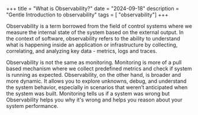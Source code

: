 +++
title = "What is Observability?"
date = "2024-09-18"
description = "Gentle Introduction to observability"
tags = [ "observability"]
+++

Observability is a term borrowed from the field of control systems where we measure the internal state of the system based on the external output. In the context of software, observability refers to the ability to understand what is happening inside an application or infrastructure by collecting, correlating, and analyzing key data - metrics, logs and traces.

Observability is not the same as monitoring. Monitoring is more of a pull based mechanism where we collect predefined metrics and check if system is running as expected. Observability, on the other hand, is broader and more dynamic. It allows you to explore unknowns, debug, and understand the system behavior, especially in scenarios that weren’t anticipated when the system was built. Monitoring tells us if a system was wrong but Observability helps you why it's wrong and helps you reason about your system performance.







